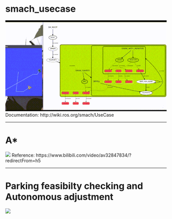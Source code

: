 # smach_usecase 

<img src="https://github.com/zengxiaolei/robotics_demo/blob/master/smach_usecase/demo/ros_smach_usecase.gif" width="840">
Documentation: http://wiki.ros.org/smach/UseCase

-------

# A*
<img src="https://github.com/zengxiaolei/robotics_demo/blob/master/a_star/demo/astar.gif" width="600">
Reference: https://www.bilibili.com/video/av32847834/?redirectFrom=h5

------

# Parking feasibilty checking and Autonomous adjustment
<img src="https://github.com/zengxiaolei/robotics_demo/blob/master/parking_feasibility/parking_feasibility.gif" width="600">
